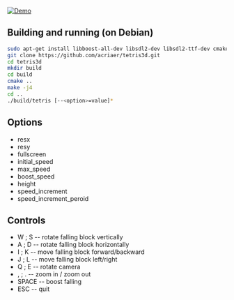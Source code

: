 
[![Demo](https://img.youtube.com/vi/DZRnGjES52k/0.jpg)](https://youtu.be/DZRnGjES52k)

## Building and running (on Debian)

``` bash
sudo apt-get install libboost-all-dev libsdl2-dev libsdl2-ttf-dev cmake libglew-dev
git clone https://github.com/acriaer/tetris3d.git
cd tetris3d
mkdir build
cd build
cmake ..
make -j4
cd ..
./build/tetris [--<option>=value]*
```

## Options
 - resx
 - resy
 - fullscreen
 - initial_speed 
 - max_speed 
 - boost_speed 
 - height 
 - speed_increment
 - speed_increment_peroid

 ## Controls

  - W ; S -- rotate falling block vertically
  - A ; D -- rotate falling block horizontally
  - I ; K -- move falling block forward/backward
  - J ; L -- move falling block left/right
  - Q ; E -- rotate camera
  - , ; . -- zoom in / zoom out
  - SPACE -- boost falling
  - ESC -- quit